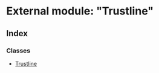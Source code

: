 # External module: "Trustline"

## Index

### Classes

- [Trustline](../classes/_trustline_.trustline.md)
